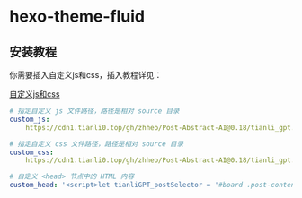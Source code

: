 # hexo-theme-fluid

## 安装教程

你需要插入自定义js和css，插入教程详见：

[自定义js和css](https://hexo.fluid-dev.com/docs/guide/#%E8%87%AA%E5%AE%9A%E4%B9%89-js-css-html)

```yaml
# 指定自定义 js 文件路径，路径是相对 source 目录
custom_js: 
    https://cdn1.tianli0.top/gh/zhheo/Post-Abstract-AI@0.18/tianli_gpt.js

# 指定自定义 css 文件路径，路径是相对 source 目录
custom_css: 
    https://cdn1.tianli0.top/gh/zhheo/Post-Abstract-AI@0.18/tianli_gpt.css

# 自定义 <head> 节点中的 HTML 内容
custom_head: '<script>let tianliGPT_postSelector = '#board .post-content';let tianliGPT_key = '5Q5mpqRK5DkwT1X9Gi5e';</script>'
```
